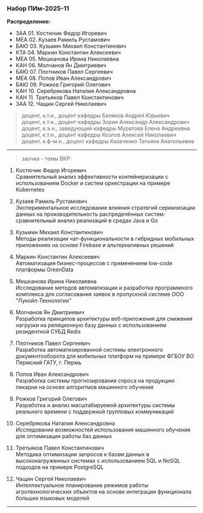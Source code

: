 ### Набор ПИм-2025-11  

**Распределение:**  

- ЗАА 01. Костючик Федор Игоревич  
- МЕА 02. Кузаев Рамиль Рустамович  
- БАЮ 03. Кузьмин Михаил Константинович  
- КТА 04. Маркин Константин Алексеевич  
- МЕА 05. Мешканова Ирина Николаевна  
- КАН 06. Молчанов Ян Дмитриевич  
- БАЮ 07. Плотников Павел Сергеевич  
- МЕА 08. Попов Иван Александрович  
- БАЮ 09. Рожков Григорий Олегович  
- КАН 10. Серебрякова Наталия Александровна  
- КАН 11. Третьяков Павел Константинович  
- ЗАА 12. Чащин Сергей Николаевич  

> доцент, к.т.н., доцент кафедры Беляков Андрей Юрьевич  
> доцент, к.т.н., доцент кафедры Зорин Александр Александрович  
> доцент, к.э.н., заведующий кафедры Муратова Елена Андреевна  
> доцент, к.т.н., доцент кафедры Козлов Алексей Николаевич  
> доцент, к.ф-м.н., доцент кафедры Казаченко Татьяна Анатольевна  

---  

> заочка - темы ВКР:  

1. Костючик Федор Игоревич  
Сравнительный анализ эффективности контейнеризации с использованием Docker и систем оркестрации на примере Kubernetes  

2. Кузаев Рамиль Рустамович  
Экспериментальное исследование влияния стратегий сериализации данных на производительность распределённых систем: сравнительный анализ реализаций в средах Java и Go  

3. Кузьмин Михаил Константинович  
Методы реализации чат-функциональности в гибридных мобильных приложениях на основе Firebase и альтернативных решений  

4. Маркин Константин Алексеевич  
Автоматизация бизнес-процессов с применением low-code платформы GreenData  

5. Мешканова Ирина Николаевна  
Исследование методов автоматизации и разработка программного комплекса для согласования заявок в пропускной системе ООО "Лукойл-Технологии"  

6. Молчанов Ян Дмитриевич  
Разработка принципов архитектуры веб-приложения для снижения нагрузки на реляционную базу данных с использованием резидентной СУБД Redis  

7. Плотников Павел Сергеевич  
Разработка автоматизированной системы электронного документооборота для мобильных платформ на примере ФГБОУ ВО Пермский ГАТУ, г. Пермь  

8. Попов Иван Александрович  
Разработка системы прогнозирования спроса на продукцию пекарни на основе алгоритмов машинного обучения  

9. Рожков Григорий Олегович  
Разработка и анализ масштабируемой архитектуры системы реального времени с поддержкой групповых коммуникаций  

10. Серебрякова Наталия Александровна  
Исследование возможностей использования машинного обучения для оптимизации работы баз данных  

11. Третьяков Павел Константинович  
Методика оптимизации запросов к базам данных в высоконагруженных системах с использованием SQL и NoSQL подходов на примере PostgreSQL  

12. Чащин Сергей Николаевич  
Интеллектуальное планирование режимов работы агротехнологических объектов на основе интеграции функционала больших языковых моделей  

---  
